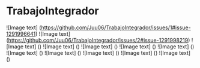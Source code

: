 # TrabajoIntegrador
![Image text] (https://github.com/Juu06/TrabajoIntegrador/issues/1#issue-1291996641) 
![Image text] (https://github.com/Juu06/TrabajoIntegrador/issues/2#issue-1291998219)
![Image text] ()
![Image text] ()
![Image text] ()
![Image text] ()
![Image text] ()
![Image text] ()
![Image text] ()
![Image text] ()
![Image text] ()
![Image text] ()
